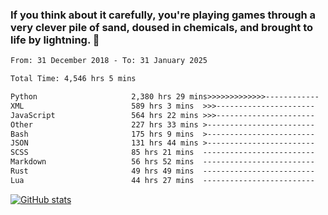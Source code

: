 ### If you think about it carefully, you're playing games through a very clever pile of sand, doused in chemicals, and brought to life by lightning.  👋


<!--START_SECTION:waka-->

```txt
From: 31 December 2018 - To: 31 January 2025

Total Time: 4,546 hrs 5 mins

Python                     2,380 hrs 29 mins>>>>>>>>>>>>>------------   52.37 %
XML                        589 hrs 3 mins  >>>----------------------   12.96 %
JavaScript                 564 hrs 22 mins >>>----------------------   12.42 %
Other                      227 hrs 33 mins >------------------------   05.01 %
Bash                       175 hrs 9 mins  >------------------------   03.85 %
JSON                       131 hrs 44 mins >------------------------   02.90 %
SCSS                       85 hrs 21 mins  -------------------------   01.88 %
Markdown                   56 hrs 52 mins  -------------------------   01.25 %
Rust                       49 hrs 49 mins  -------------------------   01.10 %
Lua                        44 hrs 27 mins  -------------------------   00.98 %
```

<!--END_SECTION:waka-->

[![GitHub stats](https://github-readme-stats.vercel.app/api?username=XenophonLXH&show_icons=true&theme=dark)](https://github.com/anuraghazra/github-readme-stats)
